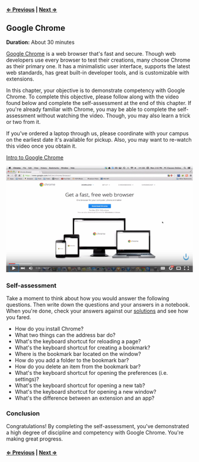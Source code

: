 #### [⇐ Previous](shortcuts.md) | [Next ⇒](slack.md)

## Google Chrome

**Duration:** About 30 minutes

[Google Chrome][google-chrome] is a web browser that's fast and secure. Though web developers use every browser to test their creations, many choose Chrome as their primary one. It has a minimalistic user interface, supports the latest web standards, has great built-in developer tools, and is customizable with extensions.

In this chapter, your objective is to demonstrate competency with Google Chrome. To complete this objective, please follow along with the video found below and complete the self-assessment at the end of this chapter. If you're already familiar with Chrome, you may be able to complete the self-assessment without watching the video. Though, you may also learn a trick or two from it.

If you've ordered a laptop through us, please coordinate with your campus on the earliest date it's available for pickup. Also, you may want to re-watch this video once you obtain it.

[Intro to Google Chrome][intro-to-chrome]

[![](images/chrome.png)][intro-to-chrome]

### Self-assessment

Take a moment to think about how you would answer the following questions. Then write down the questions and your answers in a notebook. When you're done, check your answers against our [solutions](solutions/chrome.md) and see how you fared.

- How do you install Chrome?
- What two things can the address bar do?
- What's the keyboard shortcut for reloading a page?
- What's the keyboard shortcut for creating a bookmark?
- Where is the bookmark bar located on the window?
- How do you add a folder to the bookmark bar?
- How do you delete an item from the bookmark bar?
- What's the keyboard shortcut for opening the preferences (i.e. settings)?
- What's the keyboard shortcut for opening a new tab?
- What's the keyboard shortcut for opening a new window?
- What's the difference between an extension and an app?

### Conclusion

Congratulations! By completing the self-assessment, you've demonstrated a high degree of discipline and competency with Google Chrome. You're making great progress.

#### [⇐ Previous](shortcuts.md) | [Next ⇒](slack.md)

[google-chrome]: https://www.google.com/chrome/browser/desktop/
[intro-to-chrome]: https://www.youtube.com/watch?v=XphOoqHzTC0&t=15
